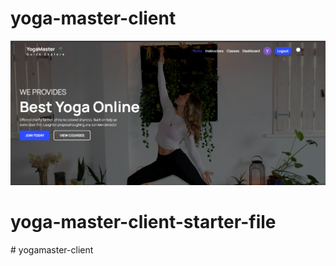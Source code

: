 # yoga-master-client
![](/src/assets/github-cover.png)
# yoga-master-client-starter-file
#   y o g a m a s t e r - c l i e n t 
 
 